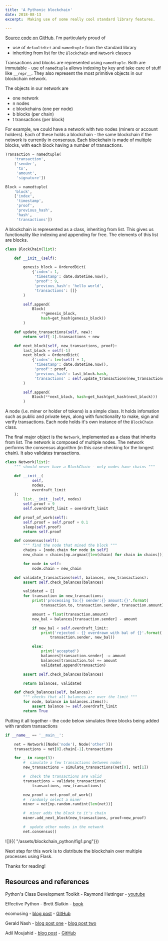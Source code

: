 ```yaml
---
title: 'A Pythonic blockchain'
date: 2018-08-13
excerpt:  Making use of some really cool standard library features.

---
```


[Source code on GitHub](https://github.com/ADGEfficiency/blockchain).  I'm particularly proud of

- use of `defaultdict` and `namedtuple` from the standard library
- inheriting from list for the `Blockchain` and `Network` classes

Transactions and blocks are represented using `namedtuple`.  Both are immutable - use of `namedtuple` allows indexing by key and take care of stuff like `__repr__`.  They also represent the most primitive objects in our blockchain network.

The objects in our network are

- one network
- n nodes 
- c blockchains (one per node)
- b blocks (per chain)
- t transactions (per block)

For example, we could have a network with two nodes (miners or account holders).  Each of these holds a blockchain - the same blockchain if the network is currently in consensus.  Each blockchain is made of multiple blocks, with each block having a number of transactions.

```python
Transaction = namedtuple(
    'transaction',
    ['sender',
     'to',
     'amount',
     'signature'])

Block = namedtuple(
    'block',
    ['index',
     'timestamp',
     'proof',
     'previous_hash',
     'hash',
     'transactions'])
```

A blockchain is represented as a class, inheriting from list.  This gives us functionality like indexing and appending for free.  The elements of this list are blocks.  

```python
class BlockChain(list):

    def __init__(self):

        genesis_block = OrderedDict(
            {'index': 1,
             'timestamp': date.datetime.now(),
             'proof': 9,
             'previous_hash': 'hello world',
             'transactions': []}
        )

        self.append(
            Block(
                **genesis_block,
                hash=get_hash(genesis_block))
        )

    def update_transactions(self, new):
        return self[-1].transactions + new

    def next_block(self, new_transactions, proof):
        last_block = self[-1]
        next_block = OrderedDict(
            {'index': len(self) + 1,
             'timestamp': date.datetime.now(),
             'proof': proof,
             'previous_hash': last_block.hash,
             'transactions' : self.update_transactions(new_transactions)}
        )

        self.append(
            Block(**next_block, hash=get_hash(get_hash(next_block)))
        )
```

A node (i.e. miner or holder of tokens) is a simple class.  It holds infomation such as public and private keys, along with functionality to make, sign and verify transactions.  Each node holds it's own instance of the `BlockChain` class.

The final major object is the `Network`, implemented as a class that inherits from list.  The network is composed of multiple nodes.  The network performs the consensus algorithm (in this case checking for the longest chain).  It also validates transactions.

```python
class Network(list):
    """ should never have a BlockChain - only nodes have chains """

    def __init__(
            self,
            nodes,
            overdraft_limit
    ):
        list.__init__(self, nodes)
        self.proof = 9
        self.overdraft_limit = overdraft_limit

    def proof_of_work(self):
        self.proof = self.proof + 0.1
        sleep(self.proof)
        return self.proof

    def consensus(self):
        """ find the node that mined the block """
        chains = [node.chain for node in self]
        new_chain = chains[np.argmax([len(chain) for chain in chains])]

        for node in self:
            node.chain = new_chain

    def validate_transactions(self, balances, new_transactions):
        assert self.check_balances(balances)

        validated = []
        for transaction in new_transactions:
            print('processing to:{} sender:{} amount:{}'.format(
                transaction.to, transaction.sender, transaction.amount))

            amount = float(transaction.amount)
            new_bal = balances[transaction.sender] - amount

            if new_bal < self.overdraft_limit:
                print('rejected - {} overdrawn with bal of {}'.format(
                    transaction.sender, new_bal))

            else:
                print('accepted')
                balances[transaction.sender] -= amount
                balances[transaction.to] += amount
                validated.append(transaction)

        assert self.check_balances(balances)

        return balances, validated

    def check_balances(self, balances):
        """ checks that all balances are over the limit """
        for node, balance in balances.items():
            assert balance >= self.overdraft_limit
        return True
```

Putting it all together - the code below simulates three blocks being added with random transactions

```python
if __name__ == '__main__':

    net = Network([Node('node'), Node('other')])
    transactions = net[0].chain[-1].transactions

    for _ in range(3):
        #  simulate a few transactions between nodes
        new_transactions = simulate_transactions(net[0], net[1])

        #  check the transactions are valid
        transactions = validate_transactions(
            transactions, new_transactions)

        new_proof = net.proof_of_work()
        #  randomly select a miner
        miner = net[np.random.randint(len(net))]

        #  miner adds the block to it's chain
        miner.add_next_block(new_transactions, proof=new_proof)

        #  update other nodes in the network
        net.consensus()
```

![]({{ "/assets/blockchain_python/fig1.png"}}) 

Next step for this work is to distribute the blockchain over multiple processes using Flask.

Thanks for reading!

## Resources and references

Python's Class Development Toolkit - Raymond Hettinger - [youtube](https://www.youtube.com/watch?v=HTLu2DFOdTg)

Effective Python - Brett Slatkin  - [book](https://www.amazon.co.uk/Effective-Python-Specific-Software-Development/dp/0134034287)

ecomusing - [blog post](http://ecomunsing.com/build-your-own-blockchain) - [GitHub](https://github.com/emunsing/tutorials/blob/master/BuildYourOwnBlockchain.ipynb)

Gerald Nash - [blog post one](https://medium.com/crypto-currently/lets-build-the-tiniest-blockchain-e70965a248b) - [blog post two](https://medium.com/crypto-currently/lets-make-the-tiniest-blockchain-bigger-ac360a328f4d)

Adil Moujahid - [blog post](http://adilmoujahid.com/posts/2018/03/intro-blockchain-bitcoin-python/) - [GitHub](https://github.com/adilmoujahid/blockchain-python-tutorial)
